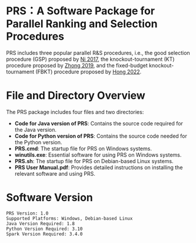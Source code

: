 # PRS：A Software Package for Parallel Ranking and Selection Procedures


PRS includes three popular parallel R\&S procedures, i.e., the good selection procedure (GSP) proposed by [Ni 2017](https://doi.org/10.1287/opre.2016.1577), the knockout-tournament (KT) procedure proposed by [Zhong 2019](https://doi.org/10.1287/opre.2020.2065), and the fixed-budget knockout-tournament (FBKT) procedure proposed by [Hong 2022](https://doi.org/10.1287/ijoc.2022.1221).

# File and Directory Overview

The PRS package includes four files and two directories:
- **Code for Java version of PRS**: Contains the source code required for the Java version.
- **Code for Python version of PRS**: Contains the source code needed for the Python version.
- **PRS.cmd**: The startup file for PRS on Windows systems.
- **winutils.exe**: Essential software for using PRS on Windows systems.
- **PRS.sh**: The startup file for PRS on Debian-based Linux systems.
- **PRS User Manual.pdf**: Provides detailed instructions on installing the relevant software and using PRS.

# Software Version

```plaintext
PRS Version: 1.0
Supported Platforms: Windows, Debian-based Linux
Java Version Required: 1.8
Python Version Required: 3.10
Spark Version Required: 3.4.0


